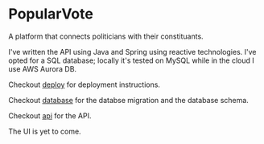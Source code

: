 # PopularVote
A platform that connects politicians with their constituants.

I've written the API using Java and Spring using reactive technologies. I've opted for a SQL database; locally it's tested on MySQL while in the cloud I use AWS Aurora DB.

Checkout [deploy](/deploy) for deployment instructions.

Checkout [database](/database) for the databse migration and the database schema.

Checkout [api](/api) for the API.

The UI is yet to come.
